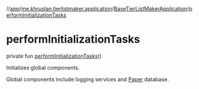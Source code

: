 //[app](../../../index.md)/[me.khruslan.tierlistmaker.application](../index.md)/[BaseTierListMakerApplication](index.md)/[performInitializationTasks](perform-initialization-tasks.md)

# performInitializationTasks

private fun [performInitializationTasks](perform-initialization-tasks.md)()

Initializes global components.

Global components include logging services and [Paper](https://github.com/pilgr/Paper) database.
